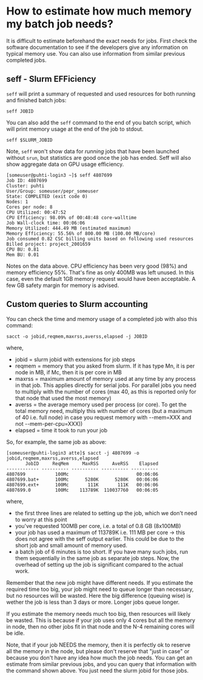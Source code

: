 # How to estimate how much memory my batch job needs?

It is difficult to estimate beforehand the exact needs for jobs. First check the software documentation to see if the developers give any information on typical memory use. You can also use information from similar previous completed jobs. 

## seff - Slurm EFFiciency

`seff` will print a summary of requested and used resources for both running and finished batch jobs:

```
seff JOBID
```

You can also add the `seff` command to the end of you batch script, which will print memory usage at the end of the job to stdout.

```
seff $SLURM_JOBID
```

Note, `seff` won't show data for _running_ jobs that have been launched without `srun`,
but statistics are good once the job has ended.
Seff will also show aggregate data on GPU usage efficiency.

```
[someuser@puhti-login3 ~]$ seff 4807699
Job ID: 4807699
Cluster: puhti
User/Group: someuser/pepr_someuser
State: COMPLETED (exit code 0)
Nodes: 1
Cores per node: 8
CPU Utilized: 00:47:52
CPU Efficiency: 98.09% of 00:48:48 core-walltime
Job Wall-clock time: 00:06:06
Memory Utilized: 444.49 MB (estimated maximum)
Memory Efficiency: 55.56% of 800.00 MB (100.00 MB/core)
Job consumed 0.82 CSC billing units based on following used resources
Billed project: project_2001659
CPU BU: 0.81
Mem BU: 0.01
```

Notes on the data above. CPU efficiency has been very good (98%) and memory efficiency 55%.
That's fine as only 400MB was left unused. In this case, even the default 1GB memory
request would have been acceptable. A few GB safety margin for memory is advised.

## Custom queries to Slurm accounting

You can check the time and memory usage of a completed job with also this command:

```
sacct -o jobid,reqmem,maxrss,averss,elapsed -j JOBID
```

where,

*   jobid = slurm jobid with extensions for job steps
*   reqmem = memory that you asked from slurm. If it has type Mn, it is per node in MB, if Mc, then it is per core in MB
*   maxrss = maximum amount of memory used at any time by any process in that job. This applies directly for serial jobs. For parallel jobs you need to multiply with the number of cores (max 40, as this is reported only for that node that used the most memory)
*   averss = the average memory used per process (or core). To get the total memory need, multiply this with number of cores (but a maximum of 40 i.e. full node) in case you request memory with --mem=XXX and not --mem-per-cpu=XXX))
*   elapsed = time it took to run your job

So, for example, the same job as above:

```
[someuser@puhti-login3 atte]$ sacct -j 4807699 -o jobid,reqmem,maxrss,averss,elapsed
       JobID     ReqMem     MaxRSS     AveRSS    Elapsed
------------ ---------- ---------- ---------- ----------
4807699           100Mc                         00:06:06
4807699.bat+      100Mc      5280K      5280K   00:06:06
4807699.ext+      100Mc       111K       111K   00:06:06
4807699.0         100Mc    113789K  110037760   00:06:05
```

where,

* the first three lines are related to setting up the job, which we don't need to worry at this point
* you've requested 100MB per core, i.e. a total of 0.8 GB (8x100MB)
* your job has used a maximum of 113789K i.e. 111 MB per core -> this does not agree with the seff output earlier. This could be due to the short job and small amount of memory used.
* a batch job of 6 minutes is too short. If you have many such jobs, run them sequentially in the same job as separate job steps. Now, the overhead of setting up the job is significant compared to the actual work.

Remember that the new job might have different needs. If you estimate the required time too big, your job might need to queue longer than necessary, but no resources will be wasted. Here the big difference (queuing wise) is wether the job is less than 3 days or more. Longer jobs queue longer.

If you estimate the memory needs much too big, then resources will likely be wasted. This is because if your job uses only 4 cores but all the memory in node, then no other jobs fit in that node and the N-4 remaining cores will be idle.

Note, that if your job NEEDS the memory, then it is perfectly ok to reserve all the memory in the node, but please don't reserve that "just in case" or because you don't have any idea how much the job needs. You can get an estimate from similar previous jobs, and you can query that information with the command shown above. You just need the slurm jobid for those jobs.
